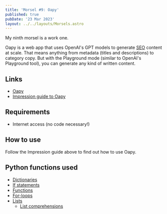 ```yaml
---
title: 'Morsel #9: Oapy'
published: true
pubDate: '23 Mar 2023'
layout: ../../layouts/Morsels.astro
---
```


My ninth morsel is a work one.

Oapy is a web app that uses OpenAI's GPT models to generate [SEO](/wiki/tech/seo/) content at scale. That means anything from metadata (titles and descriptions) to category copy. But with the Playground mode (similar to OpenAI's Playground tool), you can generate any kind of written content.

## Links

* [Oapy](https://oapy-impression.streamlit.app/)
* [Impression guide to Oapy](https://www.impressiondigital.com/resources/tools/oapy/)

## Requirements

* Internet access (no code necessary!)

## How to use

Follow the Impression guide above to find out how to use Oapy.

## Python functions used

* [Dictionaries](https://realpython.com/python-dicts/)
* [If statements](https://realpython.com/python-conditional-statements/)
* [Functions](https://realpython.com/defining-your-own-python-function/)
* [For-loops](https://wiki.python.org/moin/ForLoop)
* [Lists](https://realpython.com/python-lists-tuples/#python-lists)
	* [List comprehensions](https://realpython.com/list-comprehension-python/#using-list-comprehensions)
